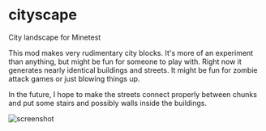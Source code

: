 # cityscape
City landscape for Minetest

This mod makes very rudimentary city blocks. It's more of an experiment than anything, but might be fun for someone to play with. Right now it generates nearly identical buildings and streets. It might be fun for zombie attack games or just blowing things up.

In the future, I hope to make the streets connect properly between chunks and put some stairs and possibly walls inside the buildings.

![screenshot](https://github.com/duane-r/cityscape/raw/master/textures/screenshot01.jpg)
